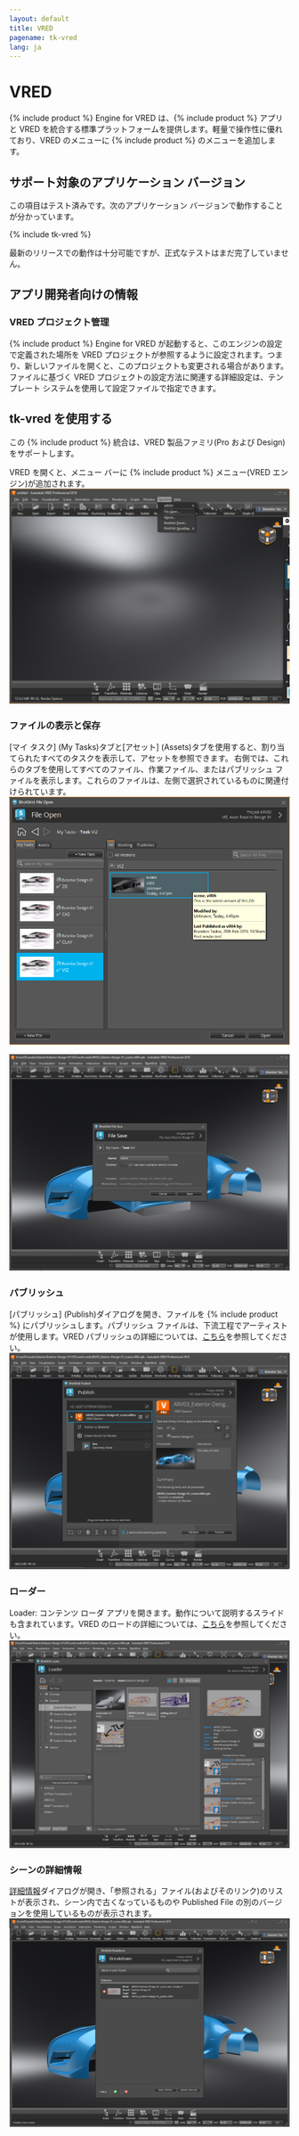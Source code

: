 ```yaml
---
layout: default
title: VRED
pagename: tk-vred
lang: ja
---
```


# VRED

{% include product %} Engine for VRED は、{% include product %} アプリと VRED を統合する標準プラットフォームを提供します。軽量で操作性に優れており、VRED のメニューに {% include product %} のメニューを追加します。

## サポート対象のアプリケーション バージョン

この項目はテスト済みです。次のアプリケーション バージョンで動作することが分かっています。 

{% include tk-vred %}

最新のリリースでの動作は十分可能ですが、正式なテストはまだ完了していません。

## アプリ開発者向けの情報

### VRED プロジェクト管理

{% include product %} Engine for VRED が起動すると、このエンジンの設定で定義された場所を VRED プロジェクトが参照するように設定されます。つまり、新しいファイルを開くと、このプロジェクトも変更される場合があります。ファイルに基づく VRED プロジェクトの設定方法に関連する詳細設定は、テンプレート システムを使用して設定ファイルで指定できます。

## tk-vred を使用する

この {% include product %} 統合は、VRED 製品ファミリ(Pro および Design)をサポートします。

VRED を開くと、メニュー バーに {% include product %} メニュー(VRED エンジン)が追加されます。![メニュー](../images/engines/vred-sg-menu.png)


### ファイルの表示と保存

[マイ タスク] (My Tasks)タブと[アセット] (Assets)タブを使用すると、割り当てられたすべてのタスクを表示して、アセットを参照できます。 右側では、これらのタブを使用してすべてのファイル、作業ファイル、またはパブリッシュ ファイルを表示します。これらのファイルは、左側で選択されているものに関連付けられています。![ファイルの表示](../images/engines/vred-file-open.png)

![ファイルの保存](../images/engines/vred-file-save.png)


### パブリッシュ 
[パブリッシュ] (Publish)ダイアログを開き、ファイルを {% include product %} にパブリッシュします。パブリッシュ ファイルは、下流工程でアーティストが使用します。VRED パブリッシュの詳細については、[こちら](https://github.com/shotgunsoftware/tk-vred/wiki/Publishing)を参照してください。 ![パブリッシュ](../images/engines/vred-publish.png)


### ローダー 
Loader: コンテンツ ローダ アプリを開きます。動作について説明するスライドも含まれています。VRED のロードの詳細については、[こちら](https://github.com/shotgunsoftware/tk-vred/wiki/Loading)を参照してください。 ![ローダー](../images/engines/vred-loader.png)

### シーンの詳細情報 
[詳細情報](Breakdown)ダイアログが開き、「参照される」ファイル(およびそのリンク)のリストが表示され、シーン内で古くなっているものや Published File の別のバージョンを使用しているものが表示されます。![詳細情報](../images/engines/vred-breakdown.png)
